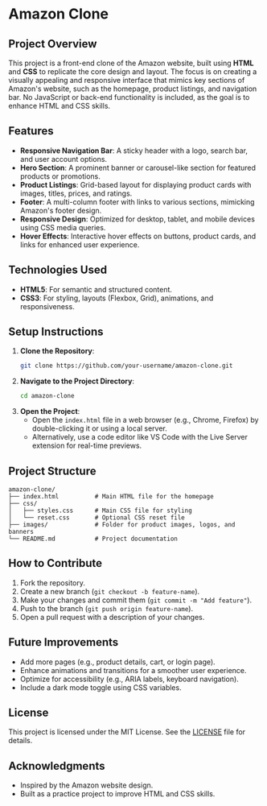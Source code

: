# Amazon Clone

## Project Overview

This project is a front-end clone of the Amazon website, built using **HTML** and **CSS** to replicate the core design and layout. The focus is on creating a visually appealing and responsive interface that mimics key sections of Amazon's website, such as the homepage, product listings, and navigation bar. No JavaScript or back-end functionality is included, as the goal is to enhance HTML and CSS skills.

## Features

- **Responsive Navigation Bar**: A sticky header with a logo, search bar, and user account options.
- **Hero Section**: A prominent banner or carousel-like section for featured products or promotions.
- **Product Listings**: Grid-based layout for displaying product cards with images, titles, prices, and ratings.
- **Footer**: A multi-column footer with links to various sections, mimicking Amazon's footer design.
- **Responsive Design**: Optimized for desktop, tablet, and mobile devices using CSS media queries.
- **Hover Effects**: Interactive hover effects on buttons, product cards, and links for enhanced user experience.

## Technologies Used

- **HTML5**: For semantic and structured content.
- **CSS3**: For styling, layouts (Flexbox, Grid), animations, and responsiveness.

## Setup Instructions

1. **Clone the Repository**:
   ```bash
   git clone https://github.com/your-username/amazon-clone.git
   ```
2. **Navigate to the Project Directory**:
   ```bash
   cd amazon-clone
   ```
3. **Open the Project**:
   - Open the `index.html` file in a web browser (e.g., Chrome, Firefox) by double-clicking it or using a local server.
   - Alternatively, use a code editor like VS Code with the Live Server extension for real-time previews.

## Project Structure

```
amazon-clone/
├── index.html          # Main HTML file for the homepage
├── css/
│   ├── styles.css      # Main CSS file for styling
│   └── reset.css       # Optional CSS reset file
├── images/             # Folder for product images, logos, and banners
└── README.md           # Project documentation
```

## How to Contribute

1. Fork the repository.
2. Create a new branch (`git checkout -b feature-name`).
3. Make your changes and commit them (`git commit -m "Add feature"`).
4. Push to the branch (`git push origin feature-name`).
5. Open a pull request with a description of your changes.

## Future Improvements

- Add more pages (e.g., product details, cart, or login page).
- Enhance animations and transitions for a smoother user experience.
- Optimize for accessibility (e.g., ARIA labels, keyboard navigation).
- Include a dark mode toggle using CSS variables.

## License

This project is licensed under the MIT License. See the [LICENSE](LICENSE) file for details.

## Acknowledgments

- Inspired by the Amazon website design.
- Built as a practice project to improve HTML and CSS skills.
